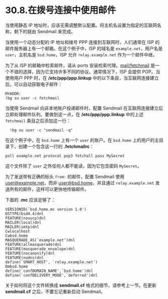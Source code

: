 # 30.8.在拨号连接中使用邮件

当使用静态 IP 地址时，应该无需调整默认配置。将主机名设置为指定的互联网名称，剩下的就由 Sendmail 来完成。

当使用一个动态分配的 IP 地址和拨号 PPP 连接到互联网时，人们通常在 ISP 的邮件服务器上有一个邮箱。在这个例子中，ISP 的域名是 `example.net`，用户名是 `user`，主机名是 `bsd.home`，ISP 允许 `relay.example.net` 作为一个邮件中继。

为了从 ISP 的邮箱中检索邮件，请从 ports 安装检索代理。[mail/fetchmail](https://cgit.freebsd.org/ports/tree/mail/fetchmail/pkg-descr) 是一个不错的选择，因为它支持许多不同的协议。通常情况下，ISP 会提供 POP。当使用用户 PPP 时，在 **/etc/ppp/ppp.linkup** 中的以下条目，当互联网连接建立后，可以自动获取电子邮件：

```
MYADDR:
!bg su user -c fetchmail
```

当使用 Sendmail 向非本地账户投递邮件时，配置 Sendmail 在互联网连接建立后立即处理邮件队列。要做到这一点，在 **/etc/ppp/ppp.linkup** 中的上述 `fetchmail` 条目之后添加这一行：

```
  !bg su user -c "sendmail -q"
```

在这个例子中，在 `bsd.home` 上有一个 `user` 的账户。在 `bsd.home` 上的用户的主目录下，创建一个包含这一行的 **.fetchmailrc**：

```
poll example.net protocol pop3 fetchall pass MySecret
```

这个文件除了 `user` 之外任何人都不能读，因为它包含密码 `MySecret`。

为了发送带有正确的标头 `from:` 的邮件，配置 Sendmail 使用 <user@example.net>，而非 <user@bsd.home>，并且通过 `relay.example.net` 发送所有的邮件，这样可以更快地传输邮件。

下面的 **.mc** 应该足够了：

```
VERSIONID(`bsd.home.mc version 1.0')
OSTYPE(bsd4.4)dnl
FEATURE(nouucp)dnl
MAILER(local)dnl
MAILER(smtp)dnl
Cwlocalhost
Cwbsd.home
MASQUERADE_AS(`example.net')dnl
FEATURE(allmasquerade)dnl
FEATURE(masquerade_envelope)dnl
FEATURE(nocanonify)dnl
FEATURE(nodns)dnl
define(`SMART_HOST', `relay.example.net')
Dmbsd.home
define(`confDOMAIN_NAME',`bsd.home')dnl
define(`confDELIVERY_MODE',`deferred')dnl
```

关于如何将这个文件转换成 **sendmail.cf** 格式的细节，请参考上一节。在更新 **sendmail.cf** 之后，不要忘记重新启动 Sendmail。
